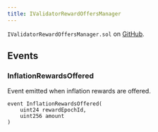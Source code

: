 ```yaml
---
title: IValidatorRewardOffersManager
---
```


<!-- This is an autogenerated file. Do not edit! -->
`IValidatorRewardOffersManager.sol` on [GitHub](https://github.com/flare-foundation/flare-smart-contracts-v2/blob/main/contracts/userInterfaces/IValidatorRewardOffersManager.sol).

## Events

### InflationRewardsOffered

Event emitted when inflation rewards are offered.

```solidity
event InflationRewardsOffered(
    uint24 rewardEpochId,
    uint256 amount
)
```

